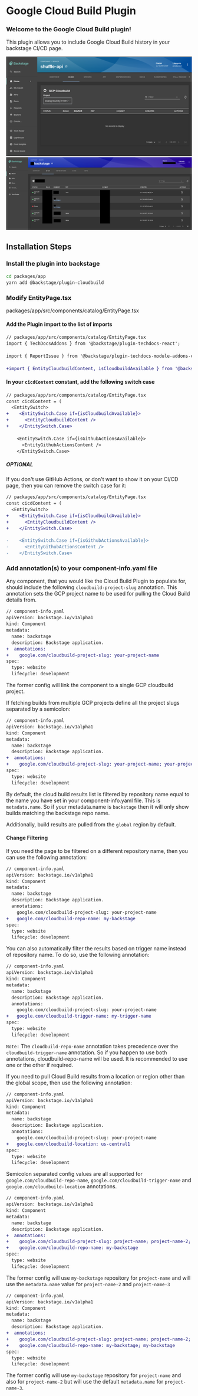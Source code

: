 # Google Cloud Build Plugin

### Welcome to the Google Cloud Build plugin!

This plugin allows you to include Google Cloud Build history in your backstage CI/CD page.

<img src="../../docs/assets/plugins/cloudbuild/CloudBuildProjects.png">
<img src="../../docs/assets/plugins/cloudbuild/CloudBuildPlugin.png">

## Installation Steps

### Install the plugin into backstage

```bash
cd packages/app
yarn add @backstage/plugin-cloudbuild
```

### Modify EntityPage.tsx

packages/app/src/components/catalog/EntityPage.tsx

#### Add the Plugin import to the list of imports

```diff
// packages/app/src/components/catalog/EntityPage.tsx
import { TechDocsAddons } from '@backstage/plugin-techdocs-react';

import { ReportIssue } from '@backstage/plugin-techdocs-module-addons-contrib';

+import { EntityCloudbuildContent, isCloudbuildAvailable } from '@backstage/plugin-cloudbuild';
```

#### In your `cicdContent` constant, add the following switch case

```diff
// packages/app/src/components/catalog/EntityPage.tsx
const cicdContent = (
  <EntitySwitch>
+    <EntitySwitch.Case if={isCloudbuildAvailable}>
+      <EntityCloudbuildContent />
+    </EntitySwitch.Case>

    <EntitySwitch.Case if={isGithubActionsAvailable}>
      <EntityGithubActionsContent />
    </EntitySwitch.Case>
```

##### OPTIONAL

If you don't use GitHub Actions, or don't want to show it on your CI/CD page, then you can remove the switch case for it:

```diff
// packages/app/src/components/catalog/EntityPage.tsx
const cicdContent = (
  <EntitySwitch>
+    <EntitySwitch.Case if={isCloudbuildAvailable}>
+      <EntityCloudbuildContent />
+    </EntitySwitch.Case>

-    <EntitySwitch.Case if={isGithubActionsAvailable}>
-      <EntityGithubActionsContent />
-    </EntitySwitch.Case>
```

### Add annotation(s) to your component-info.yaml file

Any component, that you would like the Cloud Build Plugin to populate for, should include the following `cloudbuild-project-slug` annotation. This annotation sets the GCP project name to be used for pulling the Cloud Build details from.

```diff
// component-info.yaml
apiVersion: backstage.io/v1alpha1
kind: Component
metadata:
  name: backstage
  description: Backstage application.
+  annotations:
+    google.com/cloudbuild-project-slug: your-project-name
spec:
  type: website
  lifecycle: development
```

The former config will link the component to a single GCP cloudbuild project.

If fetching builds from multiple GCP projects define all the project slugs separated by a semicolon:

```diff
// component-info.yaml
apiVersion: backstage.io/v1alpha1
kind: Component
metadata:
  name: backstage
  description: Backstage application.
+  annotations:
+    google.com/cloudbuild-project-slug: your-project-name; your-project-name-2; your-project-name-3
spec:
  type: website
  lifecycle: development
```

By default, the cloud build results list is filtered by repository name equal to the name you have set in your component-info.yaml file. This is `metadata.name`. So if your metadata.name is `backstage` then it will only show builds matching the backstage repo name.

Additionally, build results are pulled from the `global` region by default.

#### Change Filtering

If you need the page to be filtered on a different repository name, then you can use the following annotation:

```diff
// component-info.yaml
apiVersion: backstage.io/v1alpha1
kind: Component
metadata:
  name: backstage
  description: Backstage application.
  annotations:
    google.com/cloudbuild-project-slug: your-project-name
+   google.com/cloudbuild-repo-name: my-backstage
spec:
  type: website
  lifecycle: development
```

You can also automatically filter the results based on trigger name instead of repository name. To do so, use the following annotation:

```diff
// component-info.yaml
apiVersion: backstage.io/v1alpha1
kind: Component
metadata:
  name: backstage
  description: Backstage application.
  annotations:
    google.com/cloudbuild-project-slug: your-project-name
+   google.com/cloudbuild-trigger-name: my-trigger-name
spec:
  type: website
  lifecycle: development
```

`Note:` The `cloudbuild-repo-name` annotation takes precedence over the `cloudbuild-trigger-name` annotation. So if you happen to use both annotations, cloudbuild-repo-name will be used. It is recommended to use one or the other if required.

If you need to pull Cloud Build results from a location or region other than the global scope, then use the following annotation:

```diff
// component-info.yaml
apiVersion: backstage.io/v1alpha1
kind: Component
metadata:
  name: backstage
  description: Backstage application.
  annotations:
    google.com/cloudbuild-project-slug: your-project-name
+   google.com/cloudbuild-location: us-central1
spec:
  type: website
  lifecycle: development
```

Semicolon separated config values are all supported for `google.com/cloudbuild-repo-name`, `google.com/cloudbuild-trigger-name` and `google.com/cloudbuild-location` annotations.

```diff
// component-info.yaml
apiVersion: backstage.io/v1alpha1
kind: Component
metadata:
  name: backstage
  description: Backstage application.
+  annotations:
+    google.com/cloudbuild-project-slug: project-name; project-name-2; project-name-3
+    google.com/cloudbuild-repo-name: my-backstage
spec:
  type: website
  lifecycle: development
```

The former config will use `my-backstage` repository for `project-name` and will use the `metadata.name` value for `project-name-2` and `project-name-3`

```diff
// component-info.yaml
apiVersion: backstage.io/v1alpha1
kind: Component
metadata:
  name: backstage
  description: Backstage application.
+  annotations:
+    google.com/cloudbuild-project-slug: project-name; project-name-2; project-name-3
+    google.com/cloudbuild-repo-name: my-backstage; my-backstage
spec:
  type: website
  lifecycle: development
```

The former config will use `my-backstage` repository for `project-name` and also for `project-name-2` but will use the default `metadata.name` for `project-name-3`.

